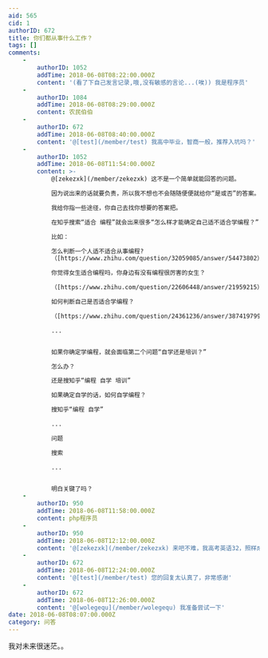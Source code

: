 ```yaml
---
aid: 565
cid: 1
authorID: 672
title: 你们都从事什么工作？
tags: []
comments:
    -
        authorID: 1052
        addTime: 2018-06-08T08:22:00.000Z
        content: '(看了下自己发言记录,哦,没有敏感的言论...(唉)) 我是程序员'
    -
        authorID: 1084
        addTime: 2018-06-08T08:29:00.000Z
        content: 农民伯伯
    -
        authorID: 672
        addTime: 2018-06-08T08:40:00.000Z
        content: '@[test](/member/test) 我高中毕业，智商一般，推荐入坑吗？'
    -
        authorID: 1052
        addTime: 2018-06-08T11:54:00.000Z
        content: >-
            @[zekezxk](/member/zekezxk) 这不是一个简单就能回答的问题。  

            因为说出来的话就要负责，所以我不想也不会随随便便就给你“是或否”的答案。  

            我给你指一些途径，你自己去找你想要的答案把。  

            在知乎搜索“适合 编程”就会出来很多“怎么样才能确定自己适不适合学编程？”  

            比如：  

            怎么判断一个人适不适合从事编程?
            （[https://www.zhihu.com/question/32059085/answer/54473802）](https://www.zhihu.com/question/32059085/answer/54473802）)  

            你觉得女生适合编程吗，你身边有没有编程很厉害的女生？  

            （[https://www.zhihu.com/question/22606448/answer/21959215）](https://www.zhihu.com/question/22606448/answer/21959215）)  

            如何判断自己是否适合学编程？  

            （[https://www.zhihu.com/question/24361236/answer/387419799）](https://www.zhihu.com/question/24361236/answer/387419799）)  

            ...


            如果你确定学编程，就会面临第二个问题“自学还是培训？”  

            怎么办？  

            还是搜知乎“编程 自学 培训”  

            如果确定自学的话，如何自学编程？  

            搜知乎“编程 自学”  

            ...  

            问题  

            搜索  

            ...


            明白关键了吗？
    -
        authorID: 950
        addTime: 2018-06-08T11:58:00.000Z
        content: php程序员
    -
        authorID: 950
        addTime: 2018-06-08T12:12:00.000Z
        content: '@[zekezxk](/member/zekezxk) 来吧不难，我高考英语32，照样成了程序员'
    -
        authorID: 672
        addTime: 2018-06-08T12:24:00.000Z
        content: '@[test](/member/test) 您的回复太认真了，非常感谢'
    -
        authorID: 672
        addTime: 2018-06-08T12:26:00.000Z
        content: '@[wolegequ](/member/wolegequ) 我准备尝试一下'
date: 2018-06-08T08:07:00.000Z
category: 问答
---
```


我对未来很迷茫。。

